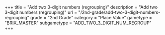 +++
title = "Add two 3-digit numbers (regrouping)"
description = "Add two 3-digit numbers (regrouping)"
url = "/2nd-grade/add-two-3-digit-numbers-regrouping"
grade = "2nd Grade"
category = "Place Value"
gametype = "BRIX_MASTER"
subgametype = "ADD_TWO_3_DIGIT_NUM_REGROUP"
+++
